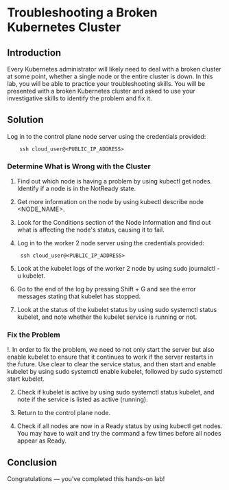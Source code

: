 # **Troubleshooting a Broken Kubernetes Cluster**
## **Introduction**
Every Kubernetes administrator will likely need to deal with a broken cluster at some point, whether a single node or the entire cluster is down. In this lab, you will be able to practice your troubleshooting skills. You will be presented with a broken Kubernetes cluster and asked to use your investigative skills to identify the problem and fix it.

## **Solution**
Log in to the control plane node server using the credentials provided:

        ssh cloud_user@<PUBLIC_IP_ADDRESS>
### **Determine What is Wrong with the Cluster**
1. Find out which node is having a problem by using kubectl get nodes. Identify if a node is in the NotReady state.

2. Get more information on the node by using kubectl describe node <NODE_NAME>.

3. Look for the Conditions section of the Node Information and find out what is affecting the node's status, causing it to fail.

4. Log in to the worker 2 node server using the credentials provided:

        ssh cloud_user@<PUBLIC_IP_ADDRESS>
5. Look at the kubelet logs of the worker 2 node by using sudo journalctl -u kubelet.

6. Go to the end of the log by pressing Shift + G and see the error messages stating that kubelet has stopped.

7. Look at the status of the kubelet status by using sudo systemctl status kubelet, and note whether the kubelet service is running or not.

### **Fix the Problem**
!. In order to fix the problem, we need to not only start the server but also enable kubelet to ensure that it continues to work if the server restarts in the future. Use clear to clear the service status, and then start and enable kubelet by using sudo systemctl enable kubelet, followed by sudo systemctl start kubelet.

2. Check if kubelet is active by using sudo systemctl status kubelet, and note if the service is listed as active (running).

3. Return to the control plane node.

4. Check if all nodes are now in a Ready status by using kubectl get nodes. You may have to wait and try the command a few times before all nodes appear as Ready.

## **Conclusion**
Congratulations — you've completed this hands-on lab!
